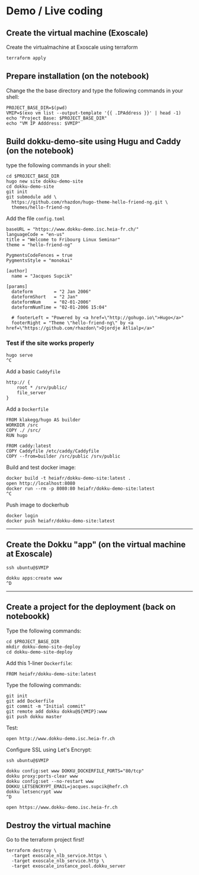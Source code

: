 # Demo / Live coding

## Create the virtual machine (Exoscale)

Create the virtualmachine at Exoscale using terraform

```
terraform apply
```

## Prepare installation (on the notebook)

Change the the base directory and type the following commands in your shell:

```
PROJECT_BASE_DIR=$(pwd)
VMIP=$(exo vm list --output-template '{{ .IPAddress }}' | head -1)
echo "Project Base: $PROJECT_BASE_DIR"
echo "VM IP Adddress: $VMIP"
```

## Build dokku-demo-site using Hugu and Caddy (on the notebook)

type the following commands in your shell:

```
cd $PROJECT_BASE_DIR
hugo new site dokku-demo-site
cd dokku-demo-site
git init
git submodule add \
  https://github.com/rhazdon/hugo-theme-hello-friend-ng.git \
  themes/hello-friend-ng
```

Add the file `config.toml`

```
baseURL = "https://www.dokku-demo.isc.heia-fr.ch/"
languageCode = "en-us"
title = "Welcome to Fribourg Linux Seminar"
theme = "hello-friend-ng"

PygmentsCodeFences = true
PygmentsStyle = "monokai"

[author]
  name = "Jacques Supcik"

[params]
  dateform        = "2 Jan 2006"
  dateformShort   = "2 Jan"
  dateformNum     = "02-01-2006"
  dateformNumTime = "02-01-2006 15:04"

  # footerLeft = "Powered by <a href=\"http://gohugo.io\">Hugo</a>"
  footerRight = "Theme \"hello-friend-ng\" by <a href=\"https://github.com/rhazdon\">Djordje Atlialp</a>"
```

### Test if the site works properly

```
hugo serve
^C
```

Add a basic `Caddyfile`

```
http:// {
    root * /srv/public/
    file_server
}
```

Add a `Dockerfile`

```
FROM klakegg/hugo AS builder
WORKDIR /src
COPY ./ /src/
RUN hugo

FROM caddy:latest
COPY Caddyfile /etc/caddy/Caddyfile
COPY --from=builder /src/public /srv/public
```

Build and test docker image:

```
docker build -t heiafr/dokku-demo-site:latest .
open http://localhost:8080
docker run --rm -p 8080:80 heiafr/dokku-demo-site:latest
^C
```


Push image to dockerhub

```
docker login
docker push heiafr/dokku-demo-site:latest
```

---

## Create the Dokku "app" (on the virtual machine at Exoscale)

```
ssh ubuntu@$VMIP
```

```
dokku apps:create www
^D
```

---

## Create a project for the deployment (back on notebookk)

Type the following commands:

```
cd $PROJECT_BASE_DIR
mkdir dokku-demo-site-deploy
cd dokku-demo-site-deploy
```

Add this 1-liner `Dockerfile`:

```
FROM heiafr/dokku-demo-site:latest
```

Type the following commands:

```
git init
git add Dockerfile
git commit -m "Initial commit"
git remote add dokku dokku@${VMIP}:www
git push dokku master
```

Test:

```
open http://www.dokku-demo.isc.heia-fr.ch
```

Configure SSL using Let's Encrypt:

```
ssh ubuntu@$VMIP
```

```
dokku config:set www DOKKU_DOCKERFILE_PORTS="80/tcp"
dokku proxy:ports-clear www
dokku config:set --no-restart www DOKKU_LETSENCRYPT_EMAIL=jacques.supcik@hefr.ch
dokku letsencrypt www
^D
```

```
open https://www.dokku-demo.isc.heia-fr.ch
```

## Destroy the virtual machine

Go to the terraform project first!

```
terraform destroy \
  -target exoscale_nlb_service.https \
  -target exoscale_nlb_service.http \
  -target exoscale_instance_pool.dokku_server
```